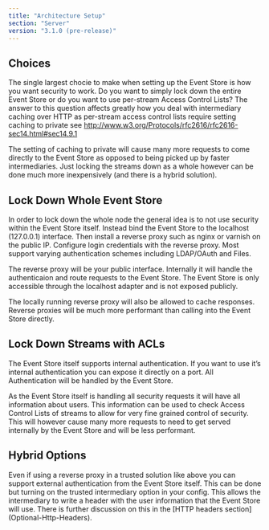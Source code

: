 ```yaml
---
title: "Architecture Setup"
section: "Server"
version: "3.1.0 (pre-release)"
---
```


## Choices

The single largest chocie to make when setting up the Event Store is how you want security to work. Do you want to simply lock down the entire Event Store or do you want to use per-stream Access Control Lists? The answer to this question affects greatly how you deal with intermediary caching over HTTP as per-stream access control lists require setting caching to private see http://www.w3.org/Protocols/rfc2616/rfc2616-sec14.html#sec14.9.1

The setting of caching to private will cause many more requests to come directly to the Event Store as opposed to being picked up by faster intermediaries. Just locking the streams down as a whole however can be done much more inexpensively (and there is a hybrid solution).

## Lock Down Whole Event Store

In order to lock down the whole node the general idea is to not use security within the Event Store itself. Instead bind the Event Store to the localhost (127.0.0.1) interface. Then install a reverse proxy such as nginx or varnish on the public IP. Configure login credentials with the reverse proxy. Most support varying authentication schemes including LDAP/OAuth and Files.

The reverse proxy will be your public interface. Internally it will handle the authenticaion and route requests to the Event Store. The Event Store is only accessible through the localhost adapter and is not exposed publicly.

The locally running reverse proxy will also be allowed to cache responses. Reverse proxies will be much more performant than calling into the Event Store directly.

## Lock Down Streams with ACLs

The Event Store itself supports internal authentication. If you want to use it’s internal authentication you can expose it directly on a port. All Authentication will be handled by the Event Store. 

As the Event Store itself is handling all security requests it will have all information about users. This information can be used to check Access Control Lists of streams to allow for very fine grained control of security. This will however cause many more requests to need to get served internally by the Event Store and will be less performant.

## Hybrid Options

Even if using a reverse proxy in a trusted solution like above you can support external authentication from the Event Store itself. This can be done but turning on the trusted intermediary option in your config. This allows the intermediary to write a header with the user information that the Event Store will use. There is further discussion on this in the [HTTP headers section] (Optional-Http-Headers).
